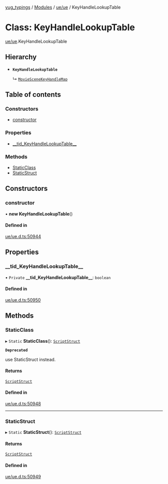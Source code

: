 [yug_typings](../README.md) / [Modules](../modules.md) / [ue/ue](../modules/ue_ue.md) / KeyHandleLookupTable

# Class: KeyHandleLookupTable

[ue/ue](../modules/ue_ue.md).KeyHandleLookupTable

## Hierarchy

- **`KeyHandleLookupTable`**

  ↳ [`MovieSceneKeyHandleMap`](ue_ue.MovieSceneKeyHandleMap.md)

## Table of contents

### Constructors

- [constructor](ue_ue.KeyHandleLookupTable.md#constructor)

### Properties

- [\_\_tid\_KeyHandleLookupTable\_\_](ue_ue.KeyHandleLookupTable.md#__tid_keyhandlelookuptable__)

### Methods

- [StaticClass](ue_ue.KeyHandleLookupTable.md#staticclass)
- [StaticStruct](ue_ue.KeyHandleLookupTable.md#staticstruct)

## Constructors

### constructor

• **new KeyHandleLookupTable**()

#### Defined in

[ue/ue.d.ts:50944](https://github.com/YugMetaverse/yug_typings/blob/25cad34/ue/ue.d.ts#L50944)

## Properties

### \_\_tid\_KeyHandleLookupTable\_\_

• `Private` **\_\_tid\_KeyHandleLookupTable\_\_**: `boolean`

#### Defined in

[ue/ue.d.ts:50950](https://github.com/YugMetaverse/yug_typings/blob/25cad34/ue/ue.d.ts#L50950)

## Methods

### StaticClass

▸ `Static` **StaticClass**(): [`ScriptStruct`](ue_ue.ScriptStruct.md)

**`Deprecated`**

use StaticStruct instead.

#### Returns

[`ScriptStruct`](ue_ue.ScriptStruct.md)

#### Defined in

[ue/ue.d.ts:50948](https://github.com/YugMetaverse/yug_typings/blob/25cad34/ue/ue.d.ts#L50948)

___

### StaticStruct

▸ `Static` **StaticStruct**(): [`ScriptStruct`](ue_ue.ScriptStruct.md)

#### Returns

[`ScriptStruct`](ue_ue.ScriptStruct.md)

#### Defined in

[ue/ue.d.ts:50949](https://github.com/YugMetaverse/yug_typings/blob/25cad34/ue/ue.d.ts#L50949)
